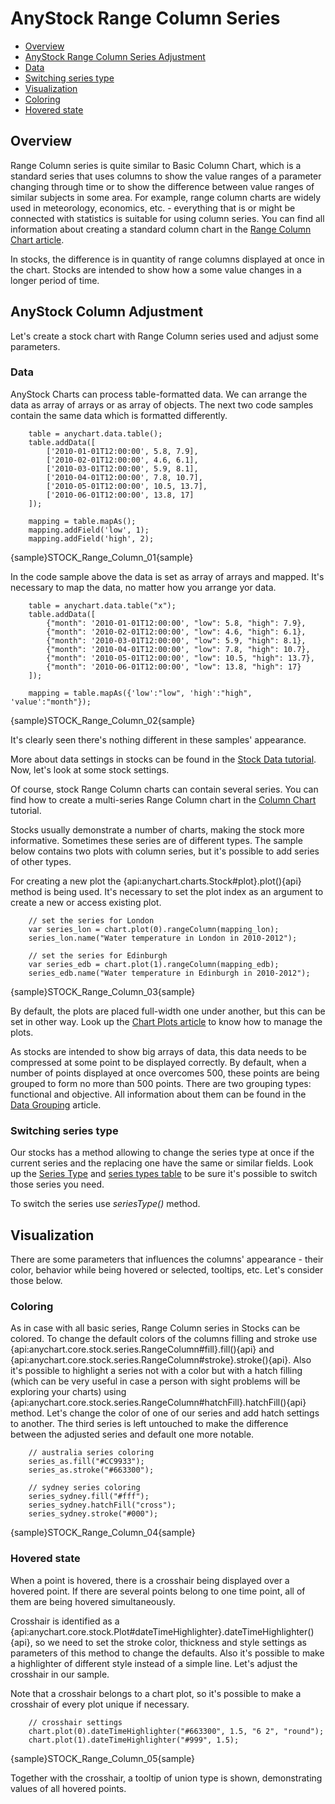 # AnyStock Range Column Series

* [Overview](#overview)
* [AnyStock Range Column Series Adjustment](#anystock_range_column_series_adjustment)
 * [Data](#data)
 * [Switching series type](#switching_series_type)
* [Visualization](#visualization)
 * [Coloring](#coloring)
 * [Hovered state](#hovered_state)

## Overview

Range Column series is quite similar to Basic Column Chart, which is a standard series that uses columns to show the value ranges of a parameter changing through time or to show the difference between value ranges of similar subjects in some area. For example, range column charts are widely used in meteorology, economics, etc. - everything that is or might be connected with statistics is suitable for using column series. You can find all information about creating a standard column chart in the [Range Column Chart article](../../Basic_Charts_Types/Range_Bar-Column_Charts).

In stocks, the difference is in quantity of range columns displayed at once in the chart. Stocks are intended to show how a some value changes in a longer period of time. 

## AnyStock Column Adjustment

Let's create a stock chart with Range Column series used and adjust some parameters. 

### Data

AnyStock Charts can process table-formatted data. We can arrange the data as array of arrays or as array of objects. The next two code samples contain the same data which is formatted differently.

```
	table = anychart.data.table();
	table.addData([
		['2010-01-01T12:00:00', 5.8, 7.9],
	 	['2010-02-01T12:00:00', 4.6, 6.1],
		['2010-03-01T12:00:00', 5.9, 8.1],
		['2010-04-01T12:00:00', 7.8, 10.7],
		['2010-05-01T12:00:00', 10.5, 13.7],
		['2010-06-01T12:00:00', 13.8, 17]
	]);

	mapping = table.mapAs();
	mapping.addField('low', 1);
	mapping.addField('high', 2);
```

{sample}STOCK\_Range\_Column\_01{sample}

In the code sample above the data is set as array of arrays and mapped. It's necessary to map the data, no matter how you arrange yor data.

```
	table = anychart.data.table("x");
	table.addData([
	    {"month": '2010-01-01T12:00:00', "low": 5.8, "high": 7.9},
	    {"month": '2010-02-01T12:00:00', "low": 4.6, "high": 6.1},
	    {"month": '2010-03-01T12:00:00', "low": 5.9, "high": 8.1},
	    {"month": '2010-04-01T12:00:00', "low": 7.8, "high": 10.7},
	    {"month": '2010-05-01T12:00:00', "low": 10.5, "high": 13.7},
	    {"month": '2010-06-01T12:00:00', "low": 13.8, "high": 17}
	]);

	mapping = table.mapAs({'low':"low", 'high':"high", 'value':"month"});
```

{sample}STOCK\_Range\_Column\_02{sample}

It's clearly seen there's nothing different in these samples' appearance.

More about data settings in stocks can be found in the [Stock Data tutorial](../Data). Now, let's look at some stock settings.

Of course, stock Range Column charts can contain several series. You can find how to create a multi-series Range Column chart in the [Column Chart](../../Basic_Charts_Types/Column_Chart#multi_series) tutorial.

Stocks usually demonstrate a number of charts, making the stock more informative. Sometimes these series are of different types. The sample below contains two plots with column series, but it's possible to add series of other types.

For creating a new plot the {api:anychart.charts.Stock#plot}.plot(){api} method is being used. It's necessary to set the plot index as an argument to create a new or access existing plot.

```
	// set the series for London
	var series_lon = chart.plot(0).rangeColumn(mapping_lon);
	series_lon.name("Water temperature in London in 2010-2012");

	// set the series for Edinburgh
	var series_edb = chart.plot(1).rangeColumn(mapping_edb);
	series_edb.name("Water temperature in Edinburgh in 2010-2012");
```

{sample}STOCK\_Range\_Column\_03{sample}

By default, the plots are placed full-width one under another, but this can be set in other way. Look up the [Chart Plots article](../Chart_Plots) to know how to manage the plots.

As stocks are intended to show big arrays of data, this data needs to be compressed at some point to be displayed correctly. By default, when a number of points displayed at once overcomes 500, these points are being grouped to form no more than 500 points. There are two grouping types: functional and objective. All information about them can be found in the [Data Grouping](../Data_Grouping) article.

### Switching series type

Our stocks has a method allowing to change the series type at once if the current series and the replacing one have the same or similar fields. Look up the [Series Type](Series_Type) and [series types table](Supported_Series#list_of_supported_series) to be sure it's possible to switch those series you need.

To switch the series use *seriesType()* method.

## Visualization

There are some parameters that influences the columns' appearance - their color, behavior while being hovered or selected, tooltips, etc. Let's consider those below.

### Coloring

As in case with all basic series, Range Column series in Stocks can be colored. To change the default colors of the columns filling and stroke use {api:anychart.core.stock.series.RangeColumn#fill}.fill(){api} and {api:anychart.core.stock.series.RangeColumn#stroke}.stroke(){api}. Also it's possible to highlight a series not with a color but with a hatch filling (which can be very useful in case a person with sight problems will be exploring your charts) using {api:anychart.core.stock.series.RangeColumn#hatchFill}.hatchFill(){api} method. Let's change the color of one of our series and add hatch settings to another. The third series is left untouched to make the difference between the adjusted series and default one more notable.

```
	// australia series coloring
    series_as.fill("#CC9933");
    series_as.stroke("#663300");

    // sydney series coloring
    series_sydney.fill("#fff");
    series_sydney.hatchFill("cross");
    series_sydney.stroke("#000");
```

{sample}STOCK\_Range\_Column\_04{sample}

### Hovered state

When a point is hovered, there is a crosshair being displayed over a hovered point. If there are several points belong to one time point, all of them are being hovered simultaneously. 

Crosshair is identified as a {api:anychart.core.stock.Plot#dateTimeHighlighter}.dateTimeHighlighter(){api}, so we need to set the stroke color, thickness and style settings as parameters of this method to change the defaults. Also it's possible to make a highlighter of different style instead of a simple line. Let's adjust the crosshair in our sample.

Note that a crosshair belongs to a chart plot, so it's possible to make a crosshair of every plot unique if necessary.

```
	// crosshair settings
	chart.plot(0).dateTimeHighlighter("#663300", 1.5, "6 2", "round");
	chart.plot(1).dateTimeHighlighter("#999", 1.5);
```

{sample}STOCK\_Range\_Column\_05{sample}

Together with the crosshair, a tooltip of union type is shown, demonstrating values of all hovered points. 
